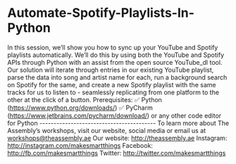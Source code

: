 # Automate-Spotify-Playlists-In-Python
In this session, we’ll show you how to sync up your YouTube and Spotify playlists automatically.  We’ll do this by using both the YouTube and Spotify APIs through Python with an assist from the open source YouTube_dl tool.  Our solution will iterate through entries in our existing YouTube playlist, parse the data into song and artist name for each, run a background search on Spotify for the same, and create a new Spotify playlist with the same tracks for us to listen to - seamlessly replicating from one platform to the other at the click of a button.  Prerequisites: ✅ Python (https://www.python.org/downloads/)  ✅ PyCharm (https://www.jetbrains.com/pycharm/download/) or any other code editor for Python  -----------------------------------------  To learn more about The Assembly’s workshops, visit our website, social media or email us at workshops@theassembly.ae  Our website: http://theassembly.ae Instagram: http://instagram.com/makesmartthings Facebook: http://fb.com/makesmartthings Twitter: http://twitter.com/makesmartthings
